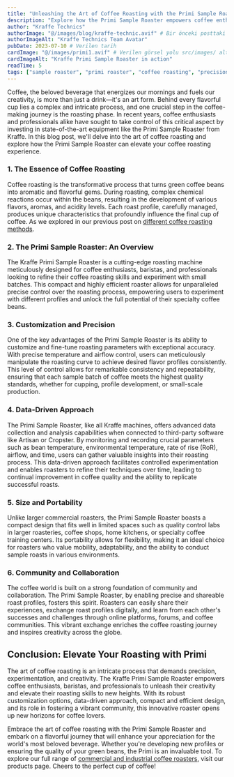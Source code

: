 ```yaml
---
title: "Unleashing the Art of Coffee Roasting with the Primi Sample Roaster"
description: "Explore how the Primi Sample Roaster empowers coffee enthusiasts and professionals to achieve precision, customization, and consistency in every batch. Elevate your roasting skills."
author: "Kraffe Technics"
authorImage: "@/images/blog/kraffe-technic.avif" # Bir önceki posttaki gibi
authorImageAlt: "Kraffe Technics Team Avatar"
pubDate: 2023-07-10 # Verilen tarih
cardImage: "@/images/primi1.avif" # Verilen görsel yolu src/images/ altında olduğu varsayıldı
cardImageAlt: "Kraffe Primi Sample Roaster in action"
readTime: 5
tags: ["sample roaster", "primi roaster", "coffee roasting", "precision roasting", "specialty coffee", "kraffe roasters"]
---
```


Coffee, the beloved beverage that energizes our mornings and fuels our creativity, is more than just a drink—it's an art form. Behind every flavorful cup lies a complex and intricate process, and one crucial step in the coffee-making journey is the roasting phase. In recent years, coffee enthusiasts and professionals alike have sought to take control of this critical aspect by investing in state-of-the-art equipment like the Primi Sample Roaster from Kraffe. In this blog post, we'll delve into the art of coffee roasting and explore how the Primi Sample Roaster can elevate your coffee roasting experience.

### 1. The Essence of Coffee Roasting
Coffee roasting is the transformative process that turns green coffee beans into aromatic and flavorful gems. During roasting, complex chemical reactions occur within the beans, resulting in the development of various flavors, aromas, and acidity levels. Each roast profile, carefully managed, produces unique characteristics that profoundly influence the final cup of coffee. As we explored in our previous post on [different coffee roasting methods](/blog/exploring-different-coffee-roasting-methods/).

### 2. The Primi Sample Roaster: An Overview
The Kraffe Primi Sample Roaster is a cutting-edge roasting machine meticulously designed for coffee enthusiasts, baristas, and professionals looking to refine their coffee roasting skills and experiment with small batches. This compact and highly efficient roaster allows for unparalleled precise control over the roasting process, empowering users to experiment with different profiles and unlock the full potential of their specialty coffee beans.

### 3. Customization and Precision
One of the key advantages of the Primi Sample Roaster is its ability to customize and fine-tune roasting parameters with exceptional accuracy. With precise temperature and airflow control, users can meticulously manipulate the roasting curve to achieve desired flavor profiles consistently. This level of control allows for remarkable consistency and repeatability, ensuring that each sample batch of coffee meets the highest quality standards, whether for cupping, profile development, or small-scale production.

### 4. Data-Driven Approach
The Primi Sample Roaster, like all Kraffe machines, offers advanced data collection and analysis capabilities when connected to third-party software like Artisan or Cropster. By monitoring and recording crucial parameters such as bean temperature, environmental temperature, rate of rise (RoR), airflow, and time, users can gather valuable insights into their roasting process. This data-driven approach facilitates controlled experimentation and enables roasters to refine their techniques over time, leading to continual improvement in coffee quality and the ability to replicate successful roasts.

### 5. Size and Portability
Unlike larger commercial roasters, the Primi Sample Roaster boasts a compact design that fits well in limited spaces such as quality control labs in larger roasteries, coffee shops, home kitchens, or specialty coffee training centers. Its portability allows for flexibility, making it an ideal choice for roasters who value mobility, adaptability, and the ability to conduct sample roasts in various environments.

### 6. Community and Collaboration
The coffee world is built on a strong foundation of community and collaboration. The Primi Sample Roaster, by enabling precise and shareable roast profiles, fosters this spirit. Roasters can easily share their experiences, exchange roast profiles digitally, and learn from each other's successes and challenges through online platforms, forums, and coffee communities. This vibrant exchange enriches the coffee roasting journey and inspires creativity across the globe.

## Conclusion: Elevate Your Roasting with Primi

The art of coffee roasting is an intricate process that demands precision, experimentation, and creativity. The Kraffe Primi Sample Roaster empowers coffee enthusiasts, baristas, and professionals to unleash their creativity and elevate their roasting skills to new heights. With its robust customization options, data-driven approach, compact and efficient design, and its role in fostering a vibrant community, this innovative roaster opens up new horizons for coffee lovers.

Embrace the art of coffee roasting with the Primi Sample Roaster and embark on a flavorful journey that will enhance your appreciation for the world's most beloved beverage. Whether you're developing new profiles or ensuring the quality of your green beans, the Primi is an invaluable tool. To explore our full range of [commercial and industrial coffee roasters](/products/), visit our products page. Cheers to the perfect cup of coffee!
